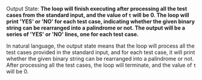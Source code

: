 Output State: **The loop will finish executing after processing all the test cases from the standard input, and the value of `t` will be 0. The loop will print 'YES' or 'NO' for each test case, indicating whether the given binary string can be rearranged into a palindrome or not. The output will be a series of 'YES' or 'NO' lines, one for each test case.**

In natural language, the output state means that the loop will process all the test cases provided in the standard input, and for each test case, it will print whether the given binary string can be rearranged into a palindrome or not. After processing all the test cases, the loop will terminate, and the value of `t` will be 0.